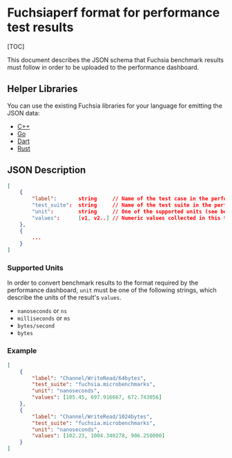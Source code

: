 # Fuchsiaperf format for performance test results

[TOC]

This document describes the JSON schema that Fuchsia benchmark results must
follow in order to be uploaded to the performance dashboard.

## Helper Libraries

You can use the existing Fuchsia libraries for your language for emitting
the JSON data:

* [C++]
* [Go]
* [Dart]
* [Rust]

[C++]: /zircon/system/ulib/perftest
[Go]: /src/lib/go-benchmarking
[Dart]: /sdk/testing/sl4f/client/lib/src/trace_processing/metrics_results.dart
[Rust]: /src/developer/fuchsia-criterion

## JSON Description

```json
[
    {
        "label":       string     // Name of the test case in the performance dashboard.
        "test_suite":  string     // Name of the test suite in the performance dashboard.
        "unit":        string     // One of the supported units (see below)
        "values":      [v1, v2..] // Numeric values collected in this test case
    },
    {
        ...
    }
]
```

### Supported Units

In order to convert benchmark results to the format required by the performance
dashboard, `unit` must be one of the following strings, which describe the units
of the result's `values`.

* `nanoseconds`  or `ns`
* `milliseconds` or `ms`
* `bytes/second`
* `bytes`


### Example

```json
[
    {
        "label": "Channel/WriteRead/64bytes",
        "test_suite": "fuchsia.microbenchmarks",
        "unit": "nanoseconds",
        "values": [105.45, 697.916667, 672.743056]
    },
    {
        "label": "Channel/WriteRead/1024bytes",
        "test_suite": "fuchsia.microbenchmarks",
        "unit": "nanoseconds",
        "values": [102.23, 1004.340278, 906.250000]
    }
]
```
